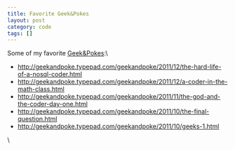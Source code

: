 ```yaml
---
title: Favorite Geek&Pokes
layout: post
category: code
tags: []
---
```


Some of my favorite
[Geek&Pokes](http://geekandpoke.typepad.com/geekandpoke/):\

-   http://geekandpoke.typepad.com/geekandpoke/2011/12/the-hard-life-of-a-nosql-coder.html
-   http://geekandpoke.typepad.com/geekandpoke/2011/12/a-coder-in-the-math-class.html
-   http://geekandpoke.typepad.com/geekandpoke/2011/11/the-god-and-the-coder-day-one.html
-   http://geekandpoke.typepad.com/geekandpoke/2011/10/the-final-question.html
-   http://geekandpoke.typepad.com/geekandpoke/2011/10/geeks-1.html

\

